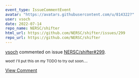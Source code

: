 ```yaml
---
event_type: IssueCommentEvent
avatar: "https://avatars.githubusercontent.com/u/814322?"
user: vsoch
date: 2022-07-14
repo_name: NERSC/shifter
html_url: https://github.com/NERSC/shifter/issues/299
repo_url: https://github.com/NERSC/shifter
---
```


<a href='https://github.com/vsoch' target='_blank'>vsoch</a> commented on issue <a href='https://github.com/NERSC/shifter/issues/299' target='_blank'>NERSC/shifter#299</a>.

<small>woot! I'll put this on my TODO to try out soon....</small>

<a href='https://github.com/NERSC/shifter/issues/299' target='_blank'>View Comment</a>
